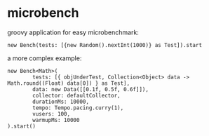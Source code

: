 microbench
==========

groovy application for easy microbenchmark:

    new Bench(tests: [{new Random().nextInt(1000)} as Test]).start

a more complex example:

    new Bench<Math>(
            tests: [{ objUnderTest, Collection<Object> data -> Math.round((Float) data[0]) } as Test],
            data: new Data([[0.1f, 0.5f, 0.6f]]),
            collector: defaultCollector,
            durationMs: 10000,
            tempo: Tempo.pacing.curry(1),
            vusers: 100,
            warmupMs: 10000
    ).start()